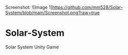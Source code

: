 Screenshot: 
![Image 1]https://github.com/mm528/Solar-System/blob/main/Screenshot.png?raw=true
# Solar-System
 Solar System Unity Game


